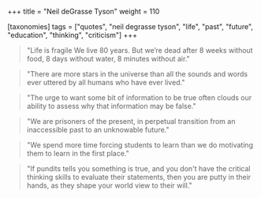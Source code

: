 +++
title = "Neil deGrasse Tyson"
weight = 110

[taxonomies]
tags = ["quotes", "neil degrasse tyson", "life", "past", "future", "education",
"thinking", "criticism"]
+++

> "Life is fragile We live 80 years. But we’re dead after 8 weeks without
> food, 8 days without water, 8 minutes without air."

> "There are more stars in the universe than all the sounds and words ever
> uttered by all humans who have ever lived."

> "The urge to want some bit of information to be true often clouds our
> ability to assess why that information may be false."

> "We are prisoners of the present, in perpetual transition from an
> inaccessible past to an unknowable future."

> "We spend more time forcing students to learn than we do motivating them to
> learn in the first place."

> "If pundits tells you something is true, and you don't have the critical
> thinking skills to evaluate their statements, then you are putty in their
> hands, as they shape your world view to their will."
